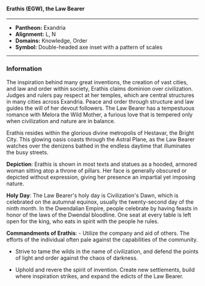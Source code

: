 #### Erathis (EGW), the Law Bearer
___

- **Pantheon:** Exandria
- **Alignment:** L, N
- **Domains:** Knowledge, Order
- **Symbol:** Double-headed axe inset with a pattern of scales
___

### Information

The inspiration behind many great inventions, the creation of vast cities, and law and order within society, Erathis claims dominion over civilization. Judges and rulers pay respect at her temples, which are central structures in many cities across Exandria. Peace and order through structure and law guides the will of her devout followers. The Law Bearer has a tempestuous romance with Melora the Wild Mother, a furious love that is tempered only when civilization and nature are in balance.

Erathis resides within the glorious divine metropolis of Hestavar, the Bright City. This glowing oasis coasts through the Astral Plane, as the Law Bearer watches over the denizens bathed in the endless daytime that illuminates the busy streets.

**Depiction**: Erathis is shown in most texts and statues as a hooded, armored woman sitting atop a throne of pillars. Her face is generally obscured or depicted without expression, giving her presence an impartial yet imposing nature.

**Holy Day**: The Law Bearer's holy day is Civilization's Dawn, which is celebrated on the autumnal equinox, usually the twenty-second day of the ninth month. In the Dwendalian Empire, people celebrate by having feasts in honor of the laws of the Dwendal bloodline. One seat at every table is left open for the king, who eats in spirit with the people he rules.

**Commandments of Erathis**: - Utilize the company and aid of others. The efforts of the individual often pale against the capabilities of the community.

- Strive to tame the wilds in the name of civilization, and defend the points of light and order against the chaos of darkness.

- Uphold and revere the spirit of invention. Create new settlements, build where inspiration strikes, and expand the edicts of the Law Bearer.